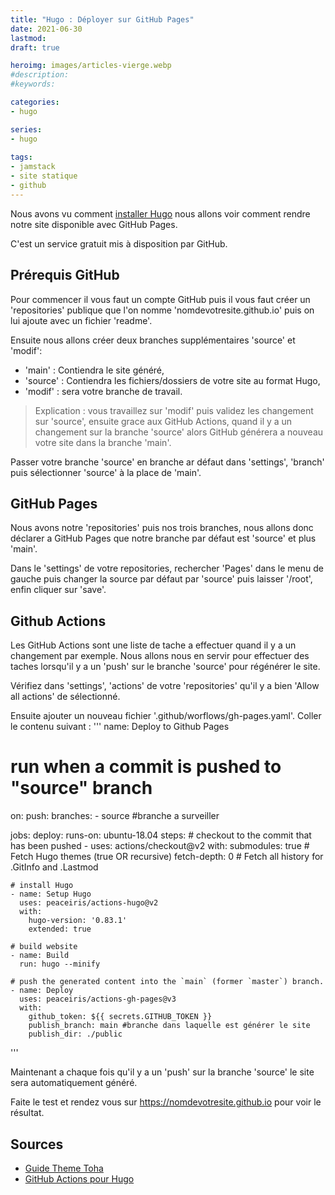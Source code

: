 ```yaml
---
title: "Hugo : Déployer sur GitHub Pages"
date: 2021-06-30
lastmod: 
draft: true

heroimg: images/articles-vierge.webp
#description: 
#keywords:

categories:
- hugo

series:
- hugo
  
tags:
- jamstack
- site statique
- github
---
```


Nous avons vu comment [installer Hugo](../hugo_installation/hugo_installation.md) nous allons voir comment rendre notre site disponible avec GitHub Pages.

C'est un service gratuit mis à disposition par GitHub.

## Prérequis GitHub

Pour commencer il vous faut un compte GitHub puis il vous faut créer un 'repositories' publique que l'on nomme 'nomdevotresite.github.io' puis on lui ajoute avec un fichier 'readme'.

Ensuite nous allons créer deux branches supplémentaires 'source' et 'modif':
* 'main' : Contiendra le site généré,
* 'source' : Contiendra les fichiers/dossiers de votre site au format Hugo,
* 'modif' : sera votre branche de travail.

>Explication : vous travaillez sur 'modif' puis validez les changement sur 'source', ensuite grace aux GitHub Actions, quand il y a un changement sur la branche 'source' alors GitHub générera a nouveau votre site dans la branche 'main'.

Passer votre branche 'source' en branche ar défaut dans 'settings', 'branch' puis sélectionner 'source' à la place de 'main'.

## GitHub Pages

Nous avons notre 'repositories' puis nos trois branches, nous allons donc déclarer a GitHub Pages que notre branche par défaut est 'source' et plus 'main'.

Dans le 'settings' de votre repositories, rechercher 'Pages' dans le menu de gauche puis changer la source par défaut par 'source' puis laisser '/root', enfin cliquer sur 'save'.

## Github Actions
Les GitHub Actions sont une liste de tache a effectuer quand il y a un changement par exemple. Nous allons nous en servir pour effectuer des taches lorsqu'il y a un 'push' sur le branche 'source' pour régénérer le site.

Vérifiez dans 'settings', 'actions' de votre 'repositories' qu'il y a bien 'Allow all actions' de sélectionné.

Ensuite ajouter un nouveau fichier '.github/worflows/gh-pages.yaml'.
Coller le contenu suivant :
'''
name: Deploy to Github Pages

# run when a commit is pushed to "source" branch
on:
  push:
    branches:
    - source #branche a surveiller

jobs:
  deploy:
    runs-on: ubuntu-18.04
    steps:
    # checkout to the commit that has been pushed
    - uses: actions/checkout@v2
      with:
        submodules: true  # Fetch Hugo themes (true OR recursive)
        fetch-depth: 0    # Fetch all history for .GitInfo and .Lastmod
    
    # install Hugo
    - name: Setup Hugo
      uses: peaceiris/actions-hugo@v2
      with:
        hugo-version: '0.83.1'
        extended: true

    # build website
    - name: Build
      run: hugo --minify

    # push the generated content into the `main` (former `master`) branch.
    - name: Deploy
      uses: peaceiris/actions-gh-pages@v3
      with:
        github_token: ${{ secrets.GITHUB_TOKEN }}
        publish_branch: main #branche dans laquelle est générer le site
        publish_dir: ./public
'''

Maintenant a chaque fois qu'il y a un 'push' sur la branche 'source' le site sera automatiquement généré.

Faite le test et rendez vous sur https://nomdevotresite.github.io pour voir le résultat.

## Sources
* [Guide Theme Toha](https://toha-guides.netlify.app/)
* [GitHub Actions pour Hugo](https://github.com/peaceiris/actions-hugo)